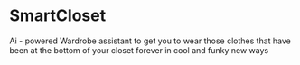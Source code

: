 # SmartCloset
Ai - powered Wardrobe assistant to get you to wear those clothes that have been at the bottom of your closet forever in cool and funky new ways 
